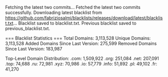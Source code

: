 Fetching the latest two commits...
Fetched the latest two commits successfully.
Downloading latest blacklist from https://github.com/fabriziosalmi/blacklists/releases/download/latest/blacklist.txt...
Blacklist saved to blacklist.txt.
Previous blacklist saved to previous_blacklist.txt.

=== Blacklist Statistics ===
Total Domains: 3,113,528
Unique Domains: 3,113,528
Added Domains Since Last Version: 275,599
Removed Domains Since Last Version: 183,987

Top-Level Domain Distribution:
  .com: 1,509,922
  .org: 251,084
  .net: 207,091
  .top: 74,688
  .ru: 72,981
  .xyz: 70,986
  .io: 57,779
  .info: 51,892
  .pl: 49,102
  .fr: 41,270
